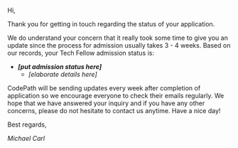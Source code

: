 Hi,

Thank you for getting in touch regarding the status of your application. 

We do understand your concern that it really took some time to give you an update since the process for admission usually takes 3 - 4 weeks. Based on our records, your Tech Fellow admission status is:

- ***[put admission status here]***
  - *[elaborate details here]*

CodePath will be sending updates every week after completion of application so we encourage everyone to check their emails regularly. We hope that we have answered your inquiry and if you have any other concerns, please do not hesitate to contact us anytime. Have a nice day!

Best regards,

*Michael Carl*
